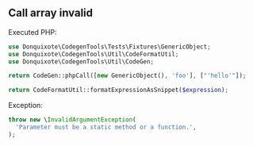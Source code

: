 ## Call array invalid

Executed PHP:

```php
use Donquixote\CodegenTools\Tests\Fixtures\GenericObject;
use Donquixote\CodegenTools\Util\CodeFormatUtil;
use Donquixote\CodegenTools\Util\CodeGen;

return CodeGen::phpCall([new GenericObject(), 'foo'], ["'hello'"]);

return CodeFormatUtil::formatExpressionAsSnippet($expression);
```

Exception:

```php
throw new \InvalidArgumentException(
  'Parameter must be a static method or a function.',
);
```
